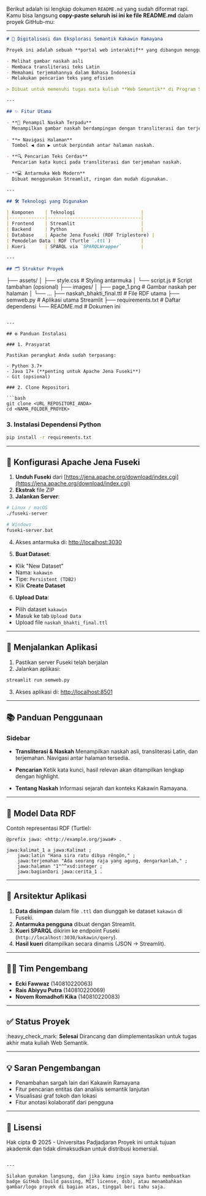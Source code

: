 Berikut adalah isi lengkap dokumen `README.md` yang sudah diformat rapi. Kamu bisa langsung **copy-paste seluruh isi ini ke file README.md** dalam proyek GitHub-mu:

---

```markdown
# 🌸 Digitalisasi dan Eksplorasi Semantik Kakawin Ramayana

Proyek ini adalah sebuah **portal web interaktif** yang dibangun menggunakan teknologi **web semantik** untuk menjelajahi naskah kuno *Kakawin Ramayana*. Aplikasi ini memungkinkan pengguna:

- Melihat gambar naskah asli
- Membaca transliterasi teks Latin
- Memahami terjemahannya dalam Bahasa Indonesia
- Melakukan pencarian teks yang efisien

> Dibuat untuk memenuhi tugas mata kuliah **Web Semantik** di Program Studi Teknik Informatika, Universitas Padjadjaran.

---

## ✨ Fitur Utama

- **📖 Penampil Naskah Terpadu**  
  Menampilkan gambar naskah berdampingan dengan transliterasi dan terjemahan per halaman.
  
- **➡️ Navigasi Halaman**  
  Tombol ◀ dan ▶ untuk berpindah antar halaman naskah.

- **🔍 Pencarian Teks Cerdas**  
  Pencarian kata kunci pada transliterasi dan terjemahan naskah.

- **💻 Antarmuka Web Modern**  
  Dibuat menggunakan Streamlit, ringan dan mudah digunakan.

---

## 🛠️ Teknologi yang Digunakan

| Komponen    | Teknologi                        |
|-------------|----------------------------------|
| Frontend    | Streamlit                        |
| Backend     | Python                           |
| Database    | Apache Jena Fuseki (RDF Triplestore) |
| Pemodelan Data | RDF (Turtle `.ttl`)           |
| Kueri       | SPARQL via `SPARQLWrapper`       |

---

## 🗂️ Struktur Proyek

```

├── assets/
│   ├── style.css          # Styling antarmuka
│   └── script.js          # Script tambahan (opsional)
├── images/
│   ├── page\_1.png         # Gambar naskah per halaman
│   └── ...
├── naskah\_bhakti\_final.ttl # File RDF utama
├── semweb.py              # Aplikasi utama Streamlit
├── requirements.txt       # Daftar dependensi
└── README.md              # Dokumen ini

````

---

## ⚙️ Panduan Instalasi

### 1. Prasyarat

Pastikan perangkat Anda sudah terpasang:

- Python 3.7+
- Java 17+ (**penting untuk Apache Jena Fuseki**)
- Git (opsional)

### 2. Clone Repositori

```bash
git clone <URL_REPOSITORI_ANDA>
cd <NAMA_FOLDER_PROYEK>
````

### 3. Instalasi Dependensi Python

```bash
pip install -r requirements.txt
```

---

## 🔧 Konfigurasi Apache Jena Fuseki

1. **Unduh Fuseki** dari [https://jena.apache.org/download/index.cgi](https://jena.apache.org/download/index.cgi)
2. **Ekstrak** file ZIP
3. **Jalankan Server**:

```bash
# Linux / macOS
./fuseki-server

# Windows
fuseki-server.bat
```

4. Akses antarmuka di: [http://localhost:3030](http://localhost:3030)

5. **Buat Dataset**:

* Klik "New Dataset"
* Nama: `kakawin`
* Tipe: `Persistent (TDB2)`
* Klik **Create Dataset**

6. **Upload Data**:

* Pilih dataset `kakawin`
* Masuk ke tab `Upload Data`
* Upload file `naskah_bhakti_final.ttl`

---

## 🚀 Menjalankan Aplikasi

1. Pastikan server Fuseki telah berjalan
2. Jalankan aplikasi:

```bash
streamlit run semweb.py
```

3. Akses aplikasi di: [http://localhost:8501](http://localhost:8501)

---

## 📚 Panduan Penggunaan

### Sidebar

* **Transliterasi & Naskah**
  Menampilkan naskah asli, transliterasi Latin, dan terjemahan. Navigasi antar halaman tersedia.

* **Pencarian**
  Ketik kata kunci, hasil relevan akan ditampilkan lengkap dengan highlight.

* **Tentang Naskah**
  Informasi sejarah dan konteks Kakawin Ramayana.

---

## 🧠 Model Data RDF

Contoh representasi RDF (Turtle):

```turtle
@prefix jawa: <http://example.org/jawa#> .

jawa:kalimat_1 a jawa:Kalimat ;
    jawa:latin "Hana sira ratu dibya rĕngön," ;
    jawa:terjemahan "Ada seorang raja yang agung, dengarkanlah," ;
    jawa:halaman "1"^^xsd:integer ;
    jawa:bagianDari jawa:cerita_1 .
```

---

## 📌 Arsitektur Aplikasi

1. **Data disimpan** dalam file `.ttl` dan diunggah ke dataset `kakawin` di Fuseki.
2. **Antarmuka pengguna** dibuat dengan Streamlit.
3. **Kueri SPARQL** dikirim ke endpoint Fuseki (`http://localhost:3030/kakawin/query`).
4. **Hasil kueri** ditampilkan secara dinamis (JSON → Streamlit).

---

## 🧑‍💻 Tim Pengembang

* **Ecki Fawwaz** (140810220063)
* **Rais Abiyyu Putra** (140810220069)
* **Novem Romadhofi Kika** (140810220083)

---

## ✅ Status Proyek

\:heavy\_check\_mark: **Selesai**
Dirancang dan diimplementasikan untuk tugas akhir mata kuliah Web Semantik.

---

## 💡 Saran Pengembangan

* Penambahan sargah lain dari Kakawin Ramayana
* Fitur pencarian entitas dan analisis semantik lanjutan
* Visualisasi graf tokoh dan lokasi
* Fitur anotasi kolaboratif dari pengguna

---

## 📄 Lisensi

Hak cipta © 2025 - Universitas Padjadjaran
Proyek ini untuk tujuan akademik dan tidak dimaksudkan untuk distribusi komersial.

```

---

Silakan gunakan langsung, dan jika kamu ingin saya bantu membuatkan badge GitHub (build passing, MIT license, dsb), atau menambahkan gambar/logo proyek di bagian atas, tinggal beri tahu saja.
```
